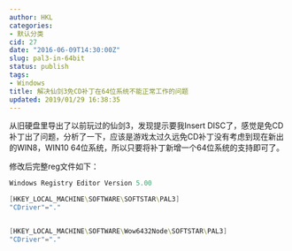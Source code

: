 ```yaml
---
author: HKL
categories:
- 默认分类
cid: 27
date: "2016-06-09T14:30:00Z"
slug: pal3-in-64bit
status: publish
tags:
- Windows
title: 解决仙剑3免CD补丁在64位系统不能正常工作的问题
updated: 2019/01/29 16:38:35
---
```



从旧硬盘里导出了以前玩过的仙剑3，发现提示要我Insert DISC了，感觉是免CD补丁出了问题，分析了一下，应该是游戏太过久远免CD补丁没有考虑到现在新出的WIN8，WIN10 64位系统，所以只要将补丁新增一个64位系统的支持即可了。

修改后完整reg文件如下：

```powershell
Windows Registry Editor Version 5.00

[HKEY_LOCAL_MACHINE\SOFTWARE\SOFTSTAR\PAL3]
"CDriver"="."


[HKEY_LOCAL_MACHINE\SOFTWARE\Wow6432Node\SOFTSTAR\PAL3]
"CDriver"="."
```